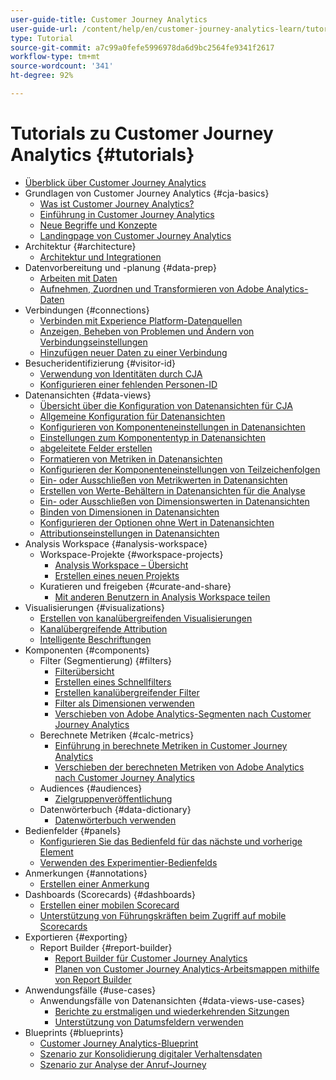 ```yaml
---
user-guide-title: Customer Journey Analytics
user-guide-url: /content/help/en/customer-journey-analytics-learn/tutorials/overview.html
type: Tutorial
source-git-commit: a7c99a0fefe5996978da6d9bc2564fe9341f2617
workflow-type: tm+mt
source-wordcount: '341'
ht-degree: 92%

---
```



# Tutorials zu Customer Journey Analytics {#tutorials}

+ [Überblick über Customer Journey Analytics](overview.md)
+ Grundlagen von Customer Journey Analytics {#cja-basics}
   + [Was ist Customer Journey Analytics?](cja-basics/what-is-customer-journey-analytics.md)
   + [Einführung in Customer Journey Analytics](cja-basics/understanding-customer-journey-analytics.md)
   + [Neue Begriffe und Konzepte](cja-basics/new-terms-and-concepts-in-cja.md)
   + [Landingpage von Customer Journey Analytics](cja-basics/customer-journey-analytics-landing-page.md)
+ Architektur {#architecture}
   + [Architektur und Integrationen](architecture/architecture-and-integrations-of-cja.md)
+ Datenvorbereitung und -planung {#data-prep}
   + [Arbeiten mit Daten](data-prep/working-with-data-in-cja.md)
   + [Aufnehmen, Zuordnen und Transformieren von Adobe Analytics-Daten](data-prep/ingest-map-and-transform-adobe-analytics-data.md)
+ Verbindungen {#connections}
   + [Verbinden mit Experience Platform-Datenquellen](connections/connecting-customer-journey-analytics-to-data-sources-in-platform.md)
   + [Anzeigen, Beheben von Problemen und Ändern von Verbindungseinstellungen](connections/connections-details-experience-in-cja.md)
   + [Hinzufügen neuer Daten zu einer Verbindung](connections/add-past-data-to-an-existing-connection-in-cja.md)
+ Besucheridentifizierung {#visitor-id}
   + [Verwendung von Identitäten durch CJA](visitor-id/understanding-how-customer-journey-analytics-uses-identity.md)
   + [Konfigurieren einer fehlenden Personen-ID](visitor-id/configure-missing-person-id.md)
+ Datenansichten {#data-views}
   + [Übersicht über die Konfiguration von Datenansichten für CJA](data-views/overview-of-configuring-data-views-for-cja.md)
   + [Allgemeine Konfiguration für Datenansichten](data-views/basic-configuration-for-data-views.md)
   + [Konfigurieren von Komponenteneinstellungen in Datenansichten](data-views/configuring-component-settings-in-data-views.md)
   + [Einstellungen zum Komponententyp in Datenansichten](data-views/component-type-settings-in-data-views.md)
   + [abgeleitete Felder erstellen](data-views/derived-fields-in-cja.md)
   + [Formatieren von Metriken in Datenansichten](data-views/formatting-metrics-in-data-views.md)
   + [Konfigurieren der Komponenteneinstellungen von Teilzeichenfolgen](data-views/configure-substring-component-settings.md)
   + [Ein- oder Ausschließen von Metrikwerten in Datenansichten](data-views/include-or-exclude-metric-values-in-data-views.md)
   + [Erstellen von Werte-Behältern in Datenansichten für die Analyse](data-views/creating-value-buckets-in-data-views-for-analysis.md)
   + [Ein- oder Ausschließen von Dimensionswerten in Datenansichten](data-views/include-or-exclude-dimension-values-in-data-views.md)
   + [Binden von Dimensionen in Datenansichten](data-views/binding-dimensions-in-data-views.md)
   + [Konfigurieren der Optionen ohne Wert in Datenansichten](data-views/configure-no-value-options-in-data-views.md)
   + [Attributionseinstellungen in Datenansichten](data-views/attribution-settings-in-data-views.md)
+ Analysis Workspace {#analysis-workspace}
   + Workspace-Projekte {#workspace-projects}
      + [Analysis Workspace – Übersicht](analysis-workspace/workspace-projects/analysis-workspace-overview.md)
      + [Erstellen eines neuen Projekts](analysis-workspace/workspace-projects/build-a-new-project.md)
   + Kuratieren und freigeben {#curate-and-share}
      + [Mit anderen Benutzern in Analysis Workspace teilen](analysis-workspace/curate-and-share/share-with-anyone-in-analysis-workspace.md)
+ Visualisierungen {#visualizations}
   + [Erstellen von kanalübergreifenden Visualisierungen](visualizations/creating-cross-channel-visualizations-in-customer-journey-analytics.md)
   + [Kanalübergreifende Attribution](visualizations/cross-channel-attribution-in-customer-journey-analytics.md)
   + [Intelligente Beschriftungen](visualizations/intelligent-captions.md)
+ Komponenten {#components}
   + Filter (Segmentierung) {#filters}
      + [Filterübersicht](components/filters/introduction-to-filters-in-cja.md)
      + [Erstellen eines Schnellfilters](components/filters/create-a-quick-filter.md)
      + [Erstellen kanalübergreifender Filter](components/filters/creating-cross-channel-filters-in-customer-journey-analytics.md)
      + [Filter als Dimensionen verwenden](components/filters/use-filters-as-dimensions.md)
      + [Verschieben von Adobe Analytics-Segmenten nach Customer Journey Analytics](components/filters/moving-adobe-analytics-segments-to-customer-journey-analytics.md)
   + Berechnete Metriken {#calc-metrics}
      + [Einführung in berechnete Metriken in Customer Journey Analytics](components/calc-metrics/introduction-to-calculated-metrics-in-customer-journey-analytics.md)
      + [Verschieben der berechneten Metriken von Adobe Analytics nach Customer Journey Analytics](components/calc-metrics/moving-your-calculated-metrics-from-adobe-analytics-to-customer-journey-analytics.md)
   + Audiences {#audiences}
      + [Zielgruppenveröffentlichung](components/audiences/audience-publishing-for-cja.md)
   + Datenwörterbuch {#data-dictionary}
      + [Datenwörterbuch verwenden](components/data-dictionary/use-data-dictionary.md)
+ Bedienfelder {#panels}
   + [Konfigurieren Sie das Bedienfeld für das nächste und vorherige Element](panels/configure-next-previous-item-panel.md)
   + [Verwenden des Experimentier-Bedienfelds](panels/use-the-experimentation-panel.md)
+ Anmerkungen {#annotations}
   + [Erstellen einer Anmerkung](components/create-an-annotation.md)
+ Dashboards (Scorecards) {#dashboards}
   + [Erstellen einer mobilen Scorecard](dashboards/create-a-mobile-scorecard.md)
   + [Unterstützung von Führungskräften beim Zugriff auf mobile Scorecards](dashboards/assist-executives-to-access-mobile-scorecards.md)
+ Exportieren {#exporting}
   + Report Builder {#report-builder}
      + [Report Builder für Customer Journey Analytics](exporting/report-builder/report-builder-for-customer-journey-analytics.md)
      + [Planen von Customer Journey Analytics-Arbeitsmappen mithilfe von Report Builder](exporting/report-builder/schedule-cja-workbooks-using-report-builder.md)
+ Anwendungsfälle {#use-cases}
   + Anwendungsfälle von Datenansichten {#data-views-use-cases}
      + [Berichte zu erstmaligen und wiederkehrenden Sitzungen](use-cases/data-views-use-cases/first-time-and-returning-sessions.md)
      + [Unterstützung von Datumsfeldern verwenden](use-cases/data-views-use-cases/leverage-date-field-support.md)
+ Blueprints {#blueprints}
   + [Customer Journey Analytics-Blueprint](https://experienceleague.adobe.com/docs/blueprints-learn/architecture/customer-journey-analytics/overview.html?lang=de)
   + [Szenario zur Konsolidierung digitaler Verhaltensdaten](https://experienceleague.adobe.com/docs/analytics-platform/using/cja-usecases/cross-channel.html?lang=de)
   + [Szenario zur Analyse der Anruf-Journey](https://experienceleague.adobe.com/docs/analytics-platform/using/cja-usecases/call-center.html?lang=en)

